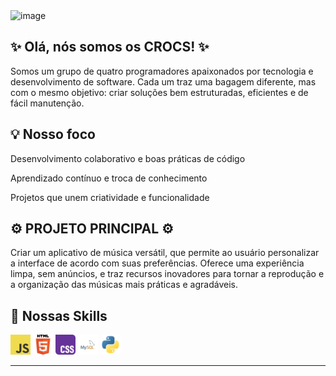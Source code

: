 
<img width="770" height="384" alt="image" src="https://github.com/user-attachments/assets/5e02deda-751e-4c5a-953f-7bab4e645949" />

## ✨ Olá, nós somos os CROCS! ✨

Somos um grupo de quatro programadores apaixonados por tecnologia e desenvolvimento de software.
Cada um traz uma bagagem diferente, mas com o mesmo objetivo: criar soluções bem estruturadas, eficientes e de fácil manutenção.

## 💡 Nosso foco

Desenvolvimento colaborativo e boas práticas de código

Aprendizado contínuo e troca de conhecimento

Projetos que unem criatividade e funcionalidade


⚙️ PROJETO PRINCIPAL ⚙️
---
Criar um aplicativo de música versátil, que permite ao usuário personalizar a interface de acordo com suas preferências.
Oferece uma experiência limpa, sem anúncios, e traz recursos inovadores para tornar a reprodução e a organização das músicas mais práticas e agradáveis.
## 🚀 Nossas Skills

<code><img height="32" src="https://raw.githubusercontent.com/github/explore/80688e429a7d4ef2fca1e82350fe8e3517d3494d/topics/javascript/javascript.png" alt="Javascript"/></code>
<code><img height="32" src="https://raw.githubusercontent.com/github/explore/80688e429a7d4ef2fca1e82350fe8e3517d3494d/topics/html/html.png" alt="HTML5"/></code>
<code><img height="32" src="https://raw.githubusercontent.com/github/explore/80688e429a7d4ef2fca1e82350fe8e3517d3494d/topics/css/css.png" alt="CSS"/></code>
<code><img height="32" src="https://raw.githubusercontent.com/github/explore/80688e429a7d4ef2fca1e82350fe8e3517d3494d/topics/mysql/mysql.png" alt="MySQL"/></code>
<img height="32" src="https://raw.githubusercontent.com/github/explore/master/topics/python/python.png" alt="Python"/>



---

